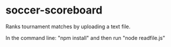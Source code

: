 # soccer-scoreboard
Ranks tournament matches by uploading a text file.

In the command line: "npm install" and then run "node readfile.js" 
